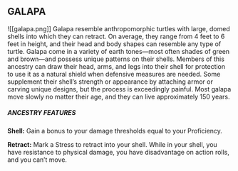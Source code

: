 ## GALAPA
![[galapa.png]]
Galapa resemble anthropomorphic turtles with large, domed shells into which they can retract. On average, they range from 4 feet to 6 feet in height, and their head and body shapes can resemble any type of turtle. Galapa come in a variety of earth tones—most often shades of green and brown—and possess unique patterns on their shells. Members of this ancestry can draw their head, arms, and legs into their shell for protection to use it as a natural shield when defensive measures are needed. Some supplement their shell’s strength or appearance by attaching armor or carving unique designs, but the process is exceedingly painful. Most galapa move slowly no matter their age, and they can live approximately 150 years.  

##### ANCESTRY FEATURES
**Shell:** Gain a bonus to your damage thresholds equal to your Proficiency.  

**Retract:** Mark a Stress to retract into your shell. While in your shell, you have resistance to physical damage, you have disadvantage on action rolls, and you can’t move.  